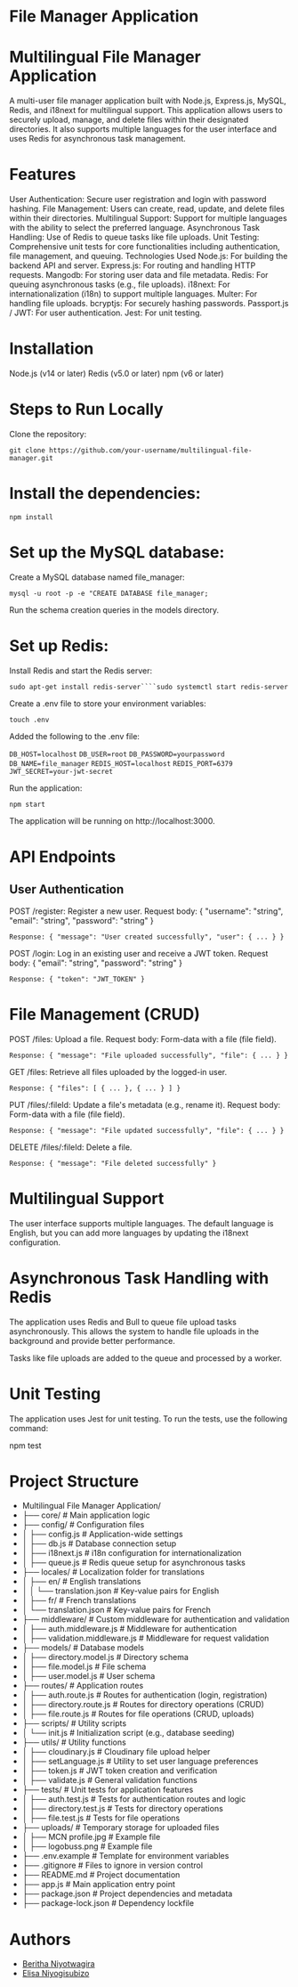 #  File Manager Application

# Multilingual File Manager Application

A multi-user file manager application built with Node.js, Express.js, MySQL, Redis, and i18next for multilingual support. This application allows users to securely upload, manage, and delete files within their designated directories. It also supports multiple languages for the user interface and uses Redis for asynchronous task management.

# Features

User Authentication: Secure user registration and login with password hashing.
File Management: Users can create, read, update, and delete files within their directories.
Multilingual Support: Support for multiple languages with the ability to select the preferred language.
Asynchronous Task Handling: Use of Redis to queue tasks like file uploads.
Unit Testing: Comprehensive unit tests for core functionalities including authentication, file management, and queuing.
Technologies Used
Node.js: For building the backend API and server.
Express.js: For routing and handling HTTP requests.
Mangodb: For storing user data and file metadata.
Redis: For queuing asynchronous tasks (e.g., file uploads).
i18next: For internationalization (i18n) to support multiple languages.
Multer: For handling file uploads.
bcryptjs: For securely hashing passwords.
Passport.js / JWT: For user authentication.
Jest: For unit testing.

# Installation

Node.js (v14 or later)
Redis (v5.0 or later)
npm (v6 or later)

# Steps to Run Locally

Clone the repository:

```git clone https://github.com/your-username/multilingual-file-manager.git```


# Install the dependencies:


```npm install```

# Set up the MySQL database:

Create a MySQL database named file_manager:

```mysql -u root -p -e "CREATE DATABASE file_manager;```

Run the schema creation queries in the models directory.

# Set up Redis:

Install Redis and start the Redis server:

```sudo apt-get install redis-server````sudo systemctl start redis-server```

Create a .env file to store your environment variables:


```touch .env```

Added the following to the .env file:


```DB_HOST=localhost```
```DB_USER=root```
```DB_PASSWORD=yourpassword```
```DB_NAME=file_manager```
```REDIS_HOST=localhost```
```REDIS_PORT=6379```
```JWT_SECRET=your-jwt-secret```


Run the application:

```npm start```

The application will be running on http://localhost:3000.

# API Endpoints

## User Authentication

POST /register: Register a new user.
Request body: { "username": "string", "email": "string", "password": "string" }

```Response: { "message": "User created successfully", "user": { ... } }```

POST /login: Log in an existing user and receive a JWT token.
Request body: { "email": "string", "password": "string" }

```Response: { "token": "JWT_TOKEN" }```

# File Management (CRUD)

POST /files: Upload a file.
Request body: Form-data with a file (file field).

```Response: { "message": "File uploaded successfully", "file": { ... } }```

GET /files: Retrieve all files uploaded by the logged-in user.

```Response: { "files": [ { ... }, { ... } ] }```

PUT /files/:fileId: Update a file's metadata (e.g., rename it).
Request body: Form-data with a file (file field).

```Response: { "message": "File updated successfully", "file": { ... } }```

DELETE /files/:fileId: Delete a file.

```Response: { "message": "File deleted successfully" }```

# Multilingual Support

The user interface supports multiple languages. The default language is English, but you can add more languages by updating the i18next configuration.

# Asynchronous Task Handling with Redis

The application uses Redis and Bull to queue file upload tasks asynchronously. This allows the system to handle file uploads in the background and provide better performance.

Tasks like file uploads are added to the queue and processed by a worker.

# Unit Testing

The application uses Jest for unit testing. To run the tests, use the following command:

npm test

# Project Structure 

- Multilingual File Manager Application/
- ├── core/                          # Main application logic
- ├── config/                        # Configuration files
- │   ├── config.js                  # Application-wide settings
- │   ├── db.js                      # Database connection setup
- │   ├── i18next.js                 # i18n configuration for internationalization
- │   ├── queue.js                   # Redis queue setup for asynchronous tasks
- ├── locales/                       # Localization folder for translations
- │   ├── en/                        # English translations
- │   │   └── translation.json       # Key-value pairs for English
- │   ├── fr/                        # French translations
- │       └── translation.json       # Key-value pairs for French
- ├── middleware/                    # Custom middleware for authentication and validation
- │   ├── auth.middleware.js         # Middleware for authentication
- │   ├── validation.middleware.js   # Middleware for request validation
- ├── models/                        # Database models
- │   ├── directory.model.js         # Directory schema
- │   ├── file.model.js              # File schema
- │   ├── user.model.js              # User schema
- ├── routes/                        # Application routes
- │   ├── auth.route.js              # Routes for authentication (login, registration)
- │   ├── directory.route.js         # Routes for directory operations (CRUD)
- │   ├── file.route.js              # Routes for file operations (CRUD, uploads)
- ├── scripts/                       # Utility scripts
- │   └── init.js                    # Initialization script (e.g., database seeding)
- ├── utils/                         # Utility functions
- │   ├── cloudinary.js              # Cloudinary file upload helper
- │   ├── setLanguage.js             # Utility to set user language preferences
- │   ├── token.js                   # JWT token creation and verification
- │   ├── validate.js                # General validation functions
- ├── tests/                         # Unit tests for application features
- │   ├── auth.test.js               # Tests for authentication routes and logic
- │   ├── directory.test.js          # Tests for directory operations
- │   ├── file.test.js               # Tests for file operations
- ├── uploads/                       # Temporary storage for uploaded files
- │   ├── MCN profile.jpg            # Example file
- │   ├── logobuss.png               # Example file
- ├── .env.example                   # Template for environment variables
- ├── .gitignore                     # Files to ignore in version control
- ├── README.md                      # Project documentation
- ├── app.js                         # Main application entry point
- ├── package.json                   # Project dependencies and metadata
- ├── package-lock.json              # Dependency lockfile


# Authors

- [Beritha Niyotwagira](https://github.com/Beritha-n12)
- [Elisa Niyogisubizo](https://github.com/ElisaNiyogisubizo)

